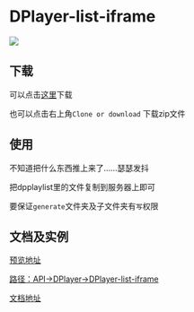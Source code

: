 # DPlayer-list-iframe

![](https://img.shields.io/badge/php->=5.3-purple.svg)

## 下载
可以点击[这里](https://github.com/menhood/DPlayer-list-iframe/releases/)下载

也可以点击右上角`Clone or download` 下载zip文件
## 使用
不知道把什么东西推上来了……瑟瑟发抖

把dpplaylist里的文件复制到服务器上即可

要保证`generate`文件夹及子文件夹有`写`权限

## 文档及实例

[预览地址](https://api.menhood.wang/dpplaylist/)

[路径：API->DPlayer->DPlayer-list-iframe](https://api.menhood.wang)

[文档地址](https://www.showdoc.cc/web/#/page/475148438362044)
